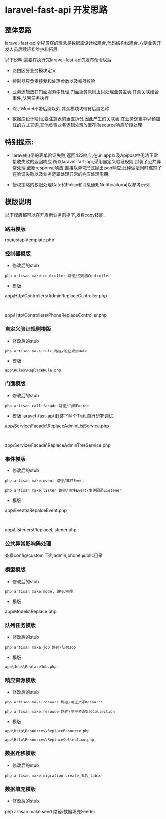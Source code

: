 
# laravel-fast-api 开发思路

## 整体思路

laravel-fast-api全程贯穿的理念是数据库设计松耦合,代码结构松耦合.方便业务开发人员后续轻松维护和拓展.

以下说明:需要在执行完laravel-fast-api的发布命令以后

- 路由区分业务模块定义

- 控制器只负责接受和处理参数以及权限校验

- 业务逻辑放在门面服务中处理,门面服务原则上只处理业务主表,其余关联结合事件,队列任务执行

- 除了Model不带后缀以外,其余模块均带有后缀名称

- 数据库设计阶段,要注意表的垂直拆分,因此产生的关联表,在业务逻辑中以预加载的方式查询,其他负责业务逻辑处理放置在Resource响应阶段处理


## 特别提示:

- laravel自带的表单验证失败,返回422响应,在uniapp以及Apipost中无法正常接收失败的返回响应.所以laravel-fast-api,采用自定义验证规则,封装了公共异常处理,截断response响应,直接以异常形式抛出json响应.此种做法同时缩短了在验证失败以及业务逻辑处理异常的响应处理周期.

- 授权策略的权限处理Gate和Policy和消息通知Notificaiton可以参考示例

## 模版说明

以下模版都可以在开发新业务前提下,发挥copy技能.

### 路由模版

routes\api\template.php

### 控制器模版

- 修改后的stub

```
php artisan make:controller 路径/控制器Controller
```

- 模版

app\Http\Controllers\AdminReplaceController.php

<br/>

app\Http\Controllers\PhoneReplaceController.php

### 自定义验证规则模版

- 修改后的stub

```
php artisan make:rule 路径/验证规则Rule
```

- 模版

```
app\Rules\ReplaceRule.php
```

### 门面模版

- 修改后的stub

```
php artisan call:facade 路径/门面Facade
```

- 模版 laravel-fast-api 封装了两个Trait,自行研究调试

app\Service\Facade\ReplaceAdminListService.php

<br/>

app\Service\Facade\ReplaceAdminTreeService.php

### 事件模版

- 修改后的stub

```
php artisan make:event 路径/事件Event

php artisan make:listen 路径/事件Event/事件回调Listener

```

- 模版

app\Events\RepalceEvent.php

<br/>

app\Listeners\ReplaceListener.php



### 公共异常影响码处理

查看config\custom 下的admin,phone,public目录

### 模型模版

- 修改后的stub

```
php artisan make:model 路径/模型
```

- 模版

app\Models\Replace.php

### 队列任务模版

- 修改后的stub

```
php artisan make:job 路径/队列Job
```

- 模版

```
app\Jobs\ReplaceJob.php

```

### 响应资源模版

- 修改后的stub

```
php artisan make:resouce 路径/响应资源Resource

php artisan make:resouce 路径/响应资源集合Collection

```

- 模版

```
app\Http\Resources\ReplaceResource.php

app\Http\Resources\ReplaceCollection.php
```

### 数据迁移模版

- 修改后的stub

```
php artisan make:migration create_表名_table
```

### 数据填充模版

- 修改后的stub

php artisan make:seed 路径/数据填充Seeder